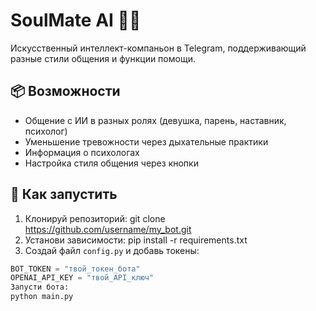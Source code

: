 # SoulMate AI 🤖💬

Искусственный интеллект-компаньон в Telegram, поддерживающий разные стили общения и функции помощи.

## 📦 Возможности

- Общение с ИИ в разных ролях (девушка, парень, наставник, психолог)
- Уменьшение тревожности через дыхательные практики
- Информация о психологах
- Настройка стиля общения через кнопки

## 🚀 Как запустить

1. Клонируй репозиторий:
git clone https://github.com/username/my_bot.git
2. Установи зависимости:
pip install -r requirements.txt
3. Создай файл `config.py` и добавь токены:
```python
BOT_TOKEN = "твой_токен_бота"
OPENAI_API_KEY = "твой_API_ключ"
Запусти бота:
python main.py